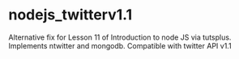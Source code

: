 nodejs_twitterv1.1
==================

Alternative fix for Lesson 11 of Introduction to node JS via tutsplus. Implements ntwitter and mongodb. Compatible with twitter API v1.1
